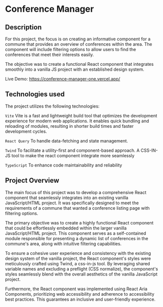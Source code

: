 
# Conference Manager

## Description

For this project, the focus is on creating an informative component for a commune that provides an overview of conferences within the area. The component will include filtering options to allow users to find the conferences that meet their interests easily. 

The objective was to create a functional React component that integrates smoothly into a vanilla JS project with an established design system.

Live Demo: https://conference-manager-one.vercel.app/


## Technologies used

The project utilizes the following technologies:

`Vite` Vite is a fast and lightweight build tool that optimizes the development experience for modern web applications. It enables quick bundling and reloading of modules, resulting in shorter build times and faster development cycles.

`React Query`  To handle data-fetching and state management. 

`Twind` To facilitate a utility-first and component-based approach. A CSS-IN-JS tool to make the react component integrate more seamlessly 

`TypeScript` To enhance code maintainability and reliability



## Project Overview

The main focus of this project was to develop a comprehensive React component that seamlessly integrates into an existing vanilla JavaScript/HTML project. It was specifically designed to meet the requirements of a commune that wanted a conference listing page with filtering options.

The primary objective was to create a highly functional React component that could be effortlessly embedded within the larger vanilla JavaScript/HTML project. This component serves as a self-contained module responsible for presenting a dynamic list of conferences in the commune's area, along with intuitive filtering capabilities.

To ensure a cohesive user experience and consistency with the existing design system of the vanilla project, the React component's styles were meticulously crafted using Twind, a css-in-js tool. By leveraging shared variable names and excluding a preflight (CSS normalize), the component's styles seamlessly blend with the overall aesthetics of the vanilla JavaScript project.

Furthermore, the React component was implemented using React Aria Components, prioritizing web accessibility and adherence to accessibility best practices. This guarantees an inclusive and user-friendly experience.







